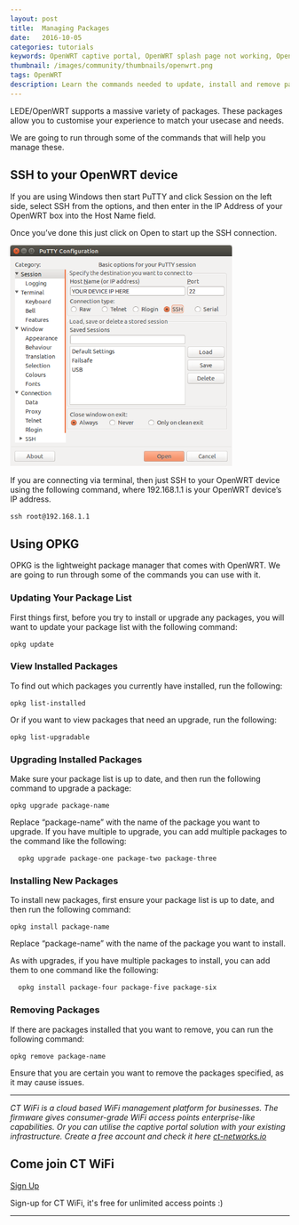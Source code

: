 ```yaml
---
layout: post
title:  Managing Packages
date:   2016-10-05
categories: tutorials
keywords: OpenWRT captive portal, OpenWRT splash page not working, OpenWRT splash page template, OpenWRT splash page free, OpenWRT splash page html, OpenWRT splash page hosting, OpenMesh captive portal, OpenMesh splash page not working, OpenMesh splash page template, OpenMesh splash page free, OpenMesh splash page html, OpenMesh splash page hosting, DD-WRT, OpenWRT Routing
thumbnail: /images/community/thumbnails/openwrt.png
tags: OpenWRT
description: Learn the commands needed to update, install and remove packages.
---
```


LEDE/OpenWRT supports a massive variety of packages. These packages allow you to customise your experience to match your usecase and needs.

We are going to run through some of the commands that will help you manage these.

## SSH to your OpenWRT device

If you are using Windows then start PuTTY and click Session on the left side, select SSH from the options, and then enter in the IP Address of your OpenWRT box into the Host Name field.

Once you’ve done this just click on Open to start up the SSH connection.

<div class="mdl-typography--text-center">
  <img src="/images/community/tutorials/openwrt/puttyconfig.png" width="400px">
</div>

If you are connecting via terminal, then just SSH to your OpenWRT device using the following command, where 192.168.1.1 is your OpenWRT device’s IP address.

    ssh root@192.168.1.1

## Using OPKG

OPKG is the lightweight package manager that comes with OpenWRT. We are going to run through some of the commands you can use with it.

### Updating Your Package List

First things first, before you try to install or upgrade any packages, you will want to update your package list with the following command:

    opkg update

### View Installed Packages

To find out which packages you currently have installed, run the following:

    opkg list-installed

Or if you want to view packages that need an upgrade, run the following:

    opkg list-upgradable

### Upgrading Installed Packages

Make sure your package list is up to date, and then run the following command to upgrade a package:

    opkg upgrade package-name

Replace “package-name” with the name of the package you want to upgrade. If you have multiple to upgrade, you can add multiple packages to the command like the following:

      opkg upgrade package-one package-two package-three

### Installing New Packages

To install new packages, first ensure your package list is up to date, and then run the following command:

    opkg install package-name

Replace “package-name” with the name of the package you want to install.

As with upgrades, if you have multiple packages to install, you can add them to one command like the following:

      opkg install package-four package-five package-six

### Removing Packages

If there are packages installed that you want to remove, you can run the following command:

    opkg remove package-name

Ensure that you are certain you want to remove the packages specified, as it may cause issues.

<hr>

*CT WiFi is a cloud based WiFi management platform for businesses. The firmware gives consumer-grade WiFi access points enterprise-like capabilities. Or you can utilise the captive portal solution with your existing infrastructure. Create a free account and check it here <a href="https://ct-networks.io">ct-networks.io</a>*


<div class="mdl-typography--text-center">

<h2>Come join CT WiFi</h2>

<a href="https://my.ctapp.io/#/create" class="button success dst">Sign Up</a><br>

<p>Sign-up for CT WiFi, it's free for unlimited access points :)</p>

<hr>

</div>
